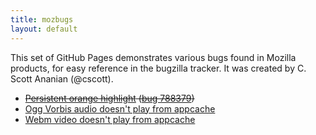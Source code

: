 ```yaml
---
title: mozbugs
layout: default
---
```

This set of GitHub Pages demonstrates various bugs found in Mozilla products, for easy reference in the bugzilla tracker.  It was created by C. Scott Ananian (@cscott).

* <del>[Persistent orange highlight](788379/) ([bug 788379](https://bugzilla.mozilla.org/show_bug.cgi?id=788379))</del>
* [Ogg Vorbis audio doesn't play from appcache](audiobug/)
* [Webm video doesn't play from appcache](videobug/)
